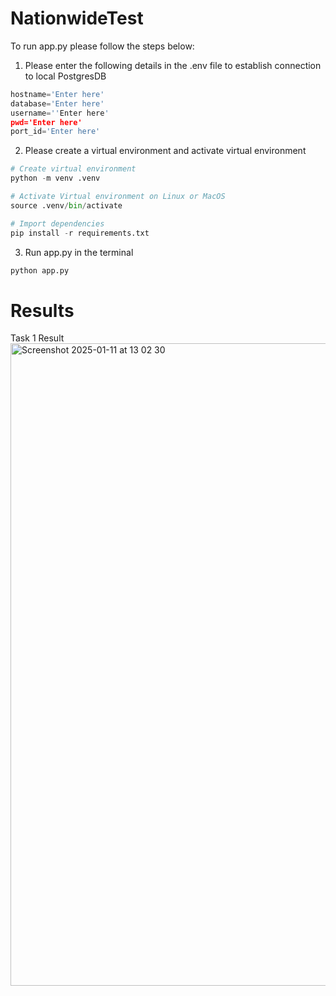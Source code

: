 # NationwideTest

To run app.py please follow the steps below: 

1. Please enter the following details in the .env file to establish connection to local PostgresDB
```Python
hostname='Enter here'
database='Enter here'
username=''Enter here'
pwd='Enter here'
port_id='Enter here'
```

2. Please create a virtual environment and activate virtual environment 
```Python
# Create virtual environment 
python -m venv .venv

# Activate Virtual environment on Linux or MacOS
source .venv/bin/activate

# Import dependencies
pip install -r requirements.txt
```


3. Run app.py in the terminal
```Python
python app.py
```

# Results 
Task 1 Result 
<img width="1028" alt="Screenshot 2025-01-11 at 13 02 30" src="https://github.com/user-attachments/assets/b903fb66-5efb-491a-9f6e-7e43172d6311" />


